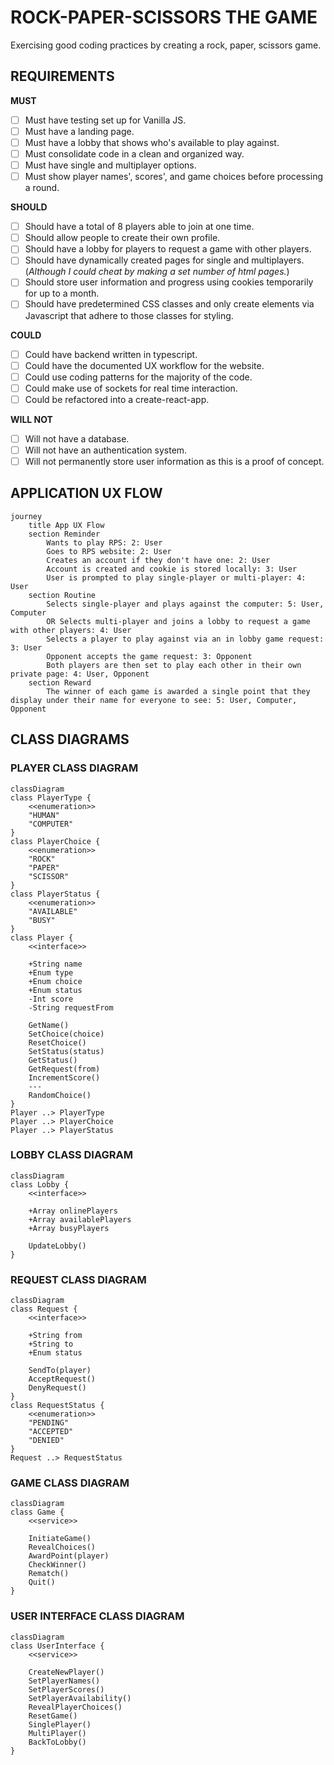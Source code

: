 # ROCK-PAPER-SCISSORS THE GAME
Exercising good coding practices by creating a rock, paper, scissors game.

## REQUIREMENTS
**MUST**
- [ ] Must have testing set up for Vanilla JS.
- [ ] Must have a landing page.
- [ ] Must have a lobby that shows who's available to play against.
- [ ] Must consolidate code in a clean and organized way.
- [ ] Must have single and multiplayer options.
- [ ] Must show player names', scores', and game choices before processing a round.

**SHOULD**
- [ ] Should have a total of 8 players able to join at one time.
- [ ] Should allow people to create their own profile.
- [ ] Should have a lobby for players to request a game with other players.
- [ ] Should have dynamically created pages for single and multiplayers. (_Although I could cheat by making a set number of html pages._)
- [ ] Should store user information and progress using cookies temporarily for up to a month. 
- [ ] Should have predetermined CSS classes and only create elements via Javascript that adhere to those classes for styling.

**COULD**
- [ ] Could have backend written in typescript.
- [ ] Could have the documented UX workflow for the website.
- [ ] Could use coding patterns for the majority of the code.
- [ ] Could make use of sockets for real time interaction.
- [ ] Could be refactored into a create-react-app.

**WILL NOT**
- [ ] Will not have a database.
- [ ] Will not have an authentication system.
- [ ] Will not permanently store user information as this is a proof of concept.

## APPLICATION UX FLOW
```mermaid
journey
    title App UX Flow
    section Reminder
        Wants to play RPS: 2: User
        Goes to RPS website: 2: User
        Creates an account if they don't have one: 2: User
        Account is created and cookie is stored locally: 3: User
        User is prompted to play single-player or multi-player: 4: User
    section Routine
        Selects single-player and plays against the computer: 5: User, Computer
        OR Selects multi-player and joins a lobby to request a game with other players: 4: User
        Selects a player to play against via an in lobby game request: 3: User
        Opponent accepts the game request: 3: Opponent
        Both players are then set to play each other in their own private page: 4: User, Opponent
    section Reward
        The winner of each game is awarded a single point that they display under their name for everyone to see: 5: User, Computer, Opponent
```

## CLASS DIAGRAMS
### PLAYER CLASS DIAGRAM
```mermaid
classDiagram
class PlayerType {
    <<enumeration>>
    "HUMAN"
    "COMPUTER"
}
class PlayerChoice {
    <<enumeration>>
    "ROCK"
    "PAPER"
    "SCISSOR"
}
class PlayerStatus {
    <<enumeration>>
    "AVAILABLE"
    "BUSY"
}
class Player {
    <<interface>>

    +String name
    +Enum type
    +Enum choice
    +Enum status
    -Int score
    -String requestFrom

    GetName()
    SetChoice(choice)
    ResetChoice()
    SetStatus(status)
    GetStatus()
    GetRequest(from)
    IncrementScore()
    ---
    RandomChoice()
}
Player ..> PlayerType
Player ..> PlayerChoice
Player ..> PlayerStatus
```

### LOBBY CLASS DIAGRAM
```mermaid
classDiagram
class Lobby {
    <<interface>>

    +Array onlinePlayers
    +Array availablePlayers
    +Array busyPlayers

    UpdateLobby()
}
```

### REQUEST CLASS DIAGRAM
```mermaid
classDiagram
class Request {
    <<interface>>

    +String from
    +String to
    +Enum status

    SendTo(player)
    AcceptRequest()
    DenyRequest()
}
class RequestStatus {
    <<enumeration>>
    "PENDING"
    "ACCEPTED"
    "DENIED"
}
Request ..> RequestStatus
```

### GAME CLASS DIAGRAM
```mermaid
classDiagram
class Game {
    <<service>>
    
    InitiateGame()
    RevealChoices()
    AwardPoint(player)
    CheckWinner()
    Rematch()
    Quit()
}
```

### USER INTERFACE CLASS DIAGRAM
```mermaid
classDiagram
class UserInterface {
    <<service>>

    CreateNewPlayer()
    SetPlayerNames()
    SetPlayerScores()
    SetPlayerAvailability()
    RevealPlayerChoices()
    ResetGame()
    SinglePlayer()
    MultiPlayer()
    BackToLobby()
}
```